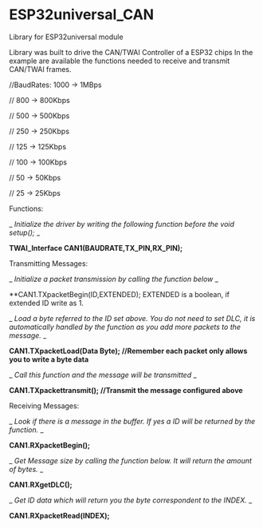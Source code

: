 # ESP32universal_CAN
Library for ESP32universal module


Library was built to drive the CAN/TWAI Controller of a ESP32 chips
In the example are available the functions needed to receive and transmit CAN/TWAI frames.


//BaudRates: 1000 -> 1MBps

//            800 -> 800Kbps

//            500 -> 500Kbps

//            250 -> 250Kbps

//            125 -> 125Kbps

//            100 -> 100Kbps

//             50 -> 50Kbps

//             25 -> 25Kbps

Functions:

_ _Initialize the driver by writing the following function before the void setup();_ _

**TWAI_Interface CAN1(BAUDRATE,TX_PIN,RX_PIN);**  

Transmitting Messages:

_ _Initialize a packet transmission by calling the function below_ _

**CAN1.TXpacketBegin(ID,EXTENDED);   EXTENDED is a boolean, if extended ID write as 1.


_ _Load a byte referred to the ID set above. You do not need to set DLC, it is automatically handled by the function as you add more packets to the message._ _

**CAN1.TXpacketLoad(Data Byte);    //Remember each packet only allows you to write a byte data**


_ _Call this function and the message will be transmitted_ _

**CAN1.TXpackettransmit();         //Transmit the message configured above**


Receiving Messages:


_ _Look if there is a message in the buffer. If yes a ID will be returned by the function._ _

**CAN1.RXpacketBegin();**


_ _Get Message size by calling the function below. It will return the amount of bytes._ _

**CAN1.RXgetDLC();**


_ _Get ID data which will return you the byte correspondent to the INDEX._ _

**CAN1.RXpacketRead(INDEX);**
